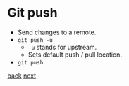 # Git push

- Send changes to a remote.
- `git push -u`
  - `-u` stands for upstream.
  - Sets default push / pull location.
- `git push`

[back](09-02-viewing-remotes.md) [next](11-00-git-pull.md)
